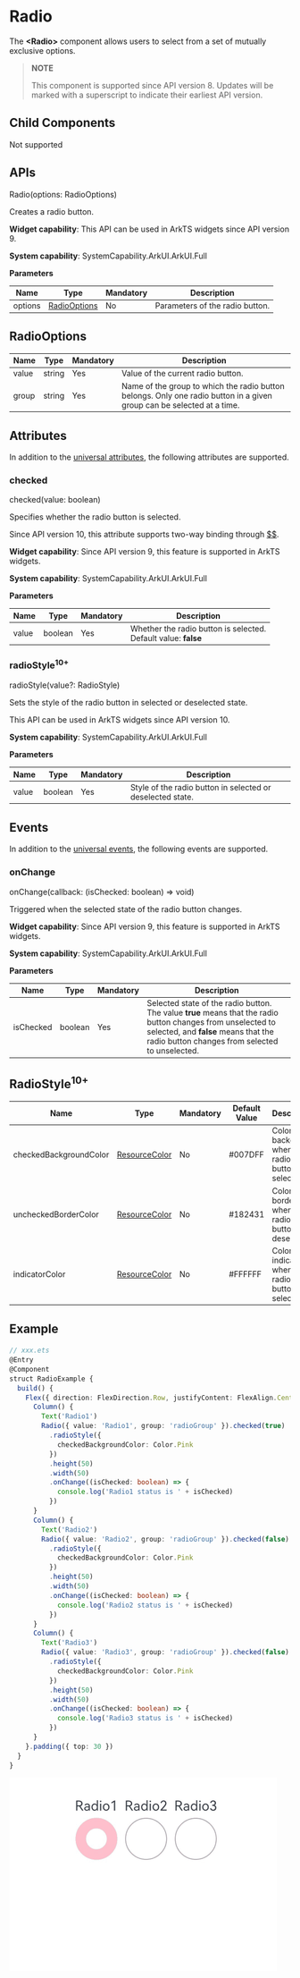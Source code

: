 # Radio

The **\<Radio>** component allows users to select from a set of mutually exclusive options.

>  **NOTE**
>
>  This component is supported since API version 8. Updates will be marked with a superscript to indicate their earliest API version.


## Child Components

Not supported


## APIs

Radio(options: RadioOptions)

Creates a radio button.

**Widget capability**: This API can be used in ArkTS widgets since API version 9.

**System capability**: SystemCapability.ArkUI.ArkUI.Full

**Parameters**

| Name | Type                                 | Mandatory| Description              |
| ------- | ------------------------------------- | ---- | ------------------ |
| options | [RadioOptions](#radiooptions) | No  | Parameters of the radio button.|

## RadioOptions

| Name| Type| Mandatory| Description|
| -------- | -------- | -------- | -------- |
| value | string | Yes| Value of the current radio button.|
| group | string | Yes| Name of the group to which the radio button belongs. Only one radio button in a given group can be selected at a time.|

## Attributes

In addition to the [universal attributes](ts-universal-attributes-size.md), the following attributes are supported.

### checked

checked(value: boolean)

Specifies whether the radio button is selected.

Since API version 10, this attribute supports two-way binding through [$$](../../../quick-start/arkts-two-way-sync.md).

**Widget capability**: Since API version 9, this feature is supported in ArkTS widgets.

**System capability**: SystemCapability.ArkUI.ArkUI.Full

**Parameters**

| Name| Type   | Mandatory| Description                                |
| ------ | ------- | ---- | ------------------------------------ |
| value  | boolean | Yes  | Whether the radio button is selected.<br>Default value: **false**|

### radioStyle<sup>10+</sup>

radioStyle(value?: RadioStyle)

Sets the style of the radio button in selected or deselected state.

This API can be used in ArkTS widgets since API version 10.

**System capability**: SystemCapability.ArkUI.ArkUI.Full

**Parameters**

| Name| Type   | Mandatory| Description                              |
| ------ | ------- | ---- | ---------------------------------- |
| value  | boolean | Yes  | Style of the radio button in selected or deselected state.|

## Events

In addition to the [universal events](ts-universal-events-click.md), the following events are supported.

### onChange

onChange(callback: (isChecked: boolean) => void)

Triggered when the selected state of the radio button changes.

**Widget capability**: Since API version 9, this feature is supported in ArkTS widgets.

**System capability**: SystemCapability.ArkUI.ArkUI.Full

**Parameters**

| Name   | Type   | Mandatory| Description                                                        |
| --------- | ------- | ---- | ------------------------------------------------------------ |
| isChecked | boolean | Yes  | Selected state of the radio button.<br>The value **true** means that the radio button changes from unselected to selected, and **false** means that the radio button changes from selected to unselected.|

## RadioStyle<sup>10+</sup>

| Name                  | Type                                      | Mandatory| Default Value | Description                  |
| ---------------------- | ------------------------------------------ | ---- | ------- | ---------------------- |
| checkedBackgroundColor | [ResourceColor](ts-types.md#resourcecolor) | No  | #007DFF | Color of the background when the radio button is selected.    |
| uncheckedBorderColor   | [ResourceColor](ts-types.md#resourcecolor) | No  | #182431 | Color of the border when the radio button is deselected.    |
| indicatorColor         | [ResourceColor](ts-types.md#resourcecolor) | No  | #FFFFFF | Color of the indicator when the radio button is selected.|

## Example

```ts
// xxx.ets
@Entry
@Component
struct RadioExample {
  build() {
    Flex({ direction: FlexDirection.Row, justifyContent: FlexAlign.Center, alignItems: ItemAlign.Center }) {
      Column() {
        Text('Radio1')
        Radio({ value: 'Radio1', group: 'radioGroup' }).checked(true)
          .radioStyle({
            checkedBackgroundColor: Color.Pink
          })
          .height(50)
          .width(50)
          .onChange((isChecked: boolean) => {
            console.log('Radio1 status is ' + isChecked)
          })
      }
      Column() {
        Text('Radio2')
        Radio({ value: 'Radio2', group: 'radioGroup' }).checked(false)
          .radioStyle({
            checkedBackgroundColor: Color.Pink
          })
          .height(50)
          .width(50)
          .onChange((isChecked: boolean) => {
            console.log('Radio2 status is ' + isChecked)
          })
      }
      Column() {
        Text('Radio3')
        Radio({ value: 'Radio3', group: 'radioGroup' }).checked(false)
          .radioStyle({
            checkedBackgroundColor: Color.Pink
          })
          .height(50)
          .width(50)
          .onChange((isChecked: boolean) => {
            console.log('Radio3 status is ' + isChecked)
          })
      }
    }.padding({ top: 30 })
  }
}
```
![radio](figures/radio.gif)
